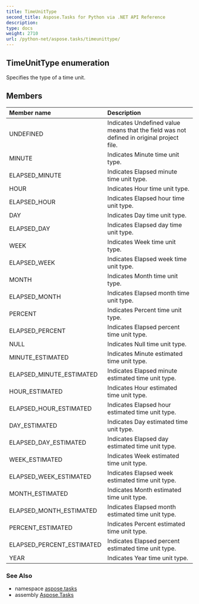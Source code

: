 ```yaml
---
title: TimeUnitType
second_title: Aspose.Tasks for Python via .NET API Reference
description: 
type: docs
weight: 2710
url: /python-net/aspose.tasks/timeunittype/
---
```


## TimeUnitType enumeration

Specifies the type of a time unit.

## Members
| Member name | Description |
| :- | :- |
|UNDEFINED|Indicates Undefined value means that the field was not defined in original project file.|
|MINUTE|Indicates Minute time unit type.|
|ELAPSED_MINUTE|Indicates Elapsed minute time unit type.|
|HOUR|Indicates Hour time unit type.|
|ELAPSED_HOUR|Indicates Elapsed hour time unit type.|
|DAY|Indicates Day time unit type.|
|ELAPSED_DAY|Indicates Elapsed day time unit type.|
|WEEK|Indicates Week time unit type.|
|ELAPSED_WEEK|Indicates Elapsed week time unit type.|
|MONTH|Indicates Month time unit type.|
|ELAPSED_MONTH|Indicates Elapsed month time unit type.|
|PERCENT|Indicates Percent time unit type.|
|ELAPSED_PERCENT|Indicates Elapsed percent time unit type.|
|NULL|Indicates Null time unit type.|
|MINUTE_ESTIMATED|Indicates Minute estimated time unit type.|
|ELAPSED_MINUTE_ESTIMATED|Indicates Elapsed minute estimated time unit type.|
|HOUR_ESTIMATED|Indicates Hour estimated time unit type.|
|ELAPSED_HOUR_ESTIMATED|Indicates Elapsed hour estimated time unit type.|
|DAY_ESTIMATED|Indicates Day estimated time unit type.|
|ELAPSED_DAY_ESTIMATED|Indicates Elapsed day estimated time unit type.|
|WEEK_ESTIMATED|Indicates Week estimated time unit type.|
|ELAPSED_WEEK_ESTIMATED|Indicates Elapsed week estimated time unit type.|
|MONTH_ESTIMATED|Indicates Month estimated time unit type.|
|ELAPSED_MONTH_ESTIMATED|Indicates Elapsed month estimated time unit type.|
|PERCENT_ESTIMATED|Indicates Percent estimated time unit type.|
|ELAPSED_PERCENT_ESTIMATED|Indicates Elapsed percent estimated time unit type.|
|YEAR|Indicates Year time unit type.|

### See Also

* namespace [aspose.tasks](/tasks/python-net/aspose.tasks/)
* assembly [Aspose.Tasks](/tasks/python-net/)

